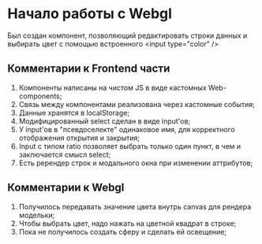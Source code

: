 # Начало работы с Webgl
Был создан компонент, позволяющий редактировать строки данных и выбирать цвет с помощью встроенного \<input type="color" />

## Комментарии к Frontend части
1) Компоненты написаны на чистом JS в виде кастомных Web-components;
2) Связь между компонентами реализована через кастомные события;
3) Данные хранятся в localStorage; 
4) Модифицированный select сделан в виде input'ов;
5) У input'ов в "псевдоселекте" одинаковое имя, для корректного отображения открытия и закрытия;
6) Input с типом ratio позволяет выбрать только один пункт, в чем и заключается смысл select;
7) Есть ререндер строк и модального окна при изменении аттрибутов;
## Комментарии к Webgl
1) Получилось передавать значение цвета внутрь canvas для рендера модельки;
2) Чтобы выбрать цвет, надо нажать на цветной квадрат в строке;
3) Пока не получилось создать сферу и сделать ей освещение;